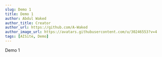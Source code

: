 ```yaml
---
slug: Demo 1
title: Demo 1
author: Abdul Waked
author_title: Creator
author_url: https://github.com/A-Waked
author_image_url: https://avatars.githubusercontent.com/u/30246553?v=4
tags: [AISite, Demo]
---
```


Demo 1